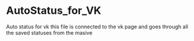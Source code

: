 # AutoStatus_for_VK
Auto status for vk
this file is connected to the vk page and goes through all the saved statuses from the masive
